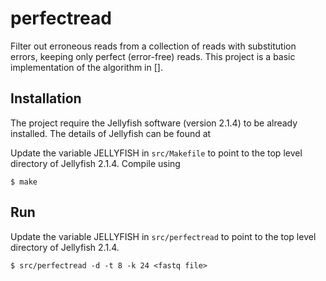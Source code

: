 perfectread
===========

Filter out erroneous reads from a collection of reads with substitution errors, keeping only perfect (error-free) reads. This project is a basic implementation of the algorithm in [].

Installation
------------

The project require the Jellyfish software (version 2.1.4) to be already installed. The details of Jellyfish can be found at

Update the variable JELLYFISH in ``src/Makefile`` to point to the top level directory of Jellyfish 2.1.4. Compile using

    $ make

Run
---
Update the variable JELLYFISH in ``src/perfectread`` to point to the top level directory of Jellyfish 2.1.4.

    $ src/perfectread -d -t 8 -k 24 <fastq file>
